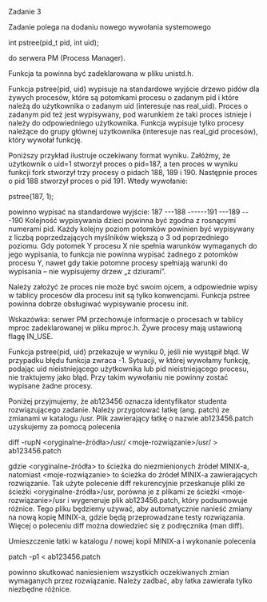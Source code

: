 Zadanie 3

Zadanie polega na dodaniu nowego wywołania systemowego

int pstree(pid_t pid, int uid);

do serwera PM (Process Manager).

Funkcja ta powinna być zadeklarowana w pliku unistd.h.

Funkcja pstree(pid, uid) wypisuje na standardowe wyjście drzewo pidów
dla żywych procesów, które są potomkami procesu o zadanym pid i które należą do
użytkownika o zadanym uid (interesuje nas real_uid). Proces o zadanym pid też
jest wypisywany, pod warunkiem że taki proces istnieje i należy do odpowiedniego
użytkownika. Funkcja wypisuje tylko procesy należące do grupy głównej użytkownika
(interesuje nas real_gid procesów), który wywołał funkcję.

Poniższy przykład ilustruje oczekiwany format wyniku.
Załóżmy, że użytkownik o uid=1 stworzył proces o pid=187, a ten proces w wyniku
funkcji fork stworzył trzy procesy o pidach 188, 189 i 190. Następnie proces
o pid 188 stworzył proces o pid 191. Wtedy wywołanie:

pstree(187, 1);

powinno wypisać na standardowe wyjście:
187
---188
------191
---189
---190
Kolejność wypisywania dzieci powinna być zgodna z rosnącymi numerami pid. Każdy
kolejny poziom potomków powinien być wypisywany z liczbą poprzedzających
myślników większą o 3 od poprzedniego poziomu. Gdy potomek Y procesu X nie
spełnia warunków wymaganych do jego wypisania, to funkcja nie powinna wypisać
żadnego z potomków procesu Y, nawet gdy takie potomne procesy spełniają warunki
do wypisania – nie wypisujemy drzew „z dziurami”.

Należy założyć że proces nie może być swoim ojcem, a odpowiednie wpisy w tablicy
procesów dla procesu init są tylko konwencjami. Funkcja pstree powinna dobrze
obsługiwać wypisywanie procesu init.

Wskazówka: serwer PM przechowuje informacje o procesach w tablicy mproc
zadeklarowanej w pliku mproc.h. Żywe procesy mają ustawioną flagę IN_USE.

Funkcja pstree(pid, uid) przekazuje w wyniku 0, jeśli nie wystąpił błąd.
W przypadku błędu funkcja zwraca -1. Sytuacji, w której wywołamy funkcję,
podając uid nieistniejącego użytkownika lub pid nieistniejącego procesu,
nie traktujemy jako błąd. Przy takim wywołaniu nie powinny zostać wypisane
żadne procesy.

Poniżej przyjmujemy, że ab123456 oznacza identyfikator studenta rozwiązującego
zadanie. Należy przygotować łatkę (ang. patch) ze zmianami w katalogu /usr.
Plik zawierający łatkę o nazwie ab123456.patch uzyskujemy za pomocą polecenia

diff -rupN <oryginalne-źródła>/usr/ <moje-rozwiązanie>/usr/ > ab123456.patch

gdzie <oryginalne-źródła> to ścieżka do niezmienionych źródeł MINIX-a, natomiast
<moje-rozwiązanie> to ścieżka do źródeł MINIX-a zawierających rozwiązanie. Tak
użyte polecenie diff rekurencyjnie przeskanuje pliki ze ścieżki
<oryginalne-źródła>/usr, porówna je z plikami ze ścieżki <moje-rozwiązanie>/usr
i wygeneruje plik ab123456.patch, który podsumowuje różnice. Tego pliku będziemy
używać, aby automatycznie nanieść zmiany na nową kopię MINIX-a, gdzie będą
przeprowadzane testy rozwiązania. Więcej o poleceniu diff można dowiedzieć się
z podręcznika (man diff).

Umieszczenie łatki w katalogu / nowej kopii MINIX-a i wykonanie polecenia

patch -p1 < ab123456.patch

powinno skutkować naniesieniem wszystkich oczekiwanych zmian wymaganych przez
rozwiązanie. Należy zadbać, aby łatka zawierała tylko niezbędne różnice.